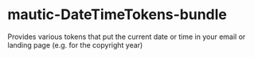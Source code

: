 # mautic-DateTimeTokens-bundle
Provides various tokens that put the current date or time in your email or landing page (e.g. for the copyright year)
